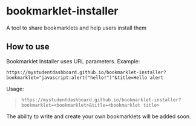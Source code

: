 # bookmarklet-installer
A tool to share bookmarklets and help users install them


## How to use

Bookmarklet Installer uses URL parameters. Example:

`https://mystudentdashboard.github.io/bookmarklet-installer?bookmarklet="javascript:alert("hello!")"&title=Hello alert`

Usage:

> `https://mystudentdashboard.github.io/bookmarklet-installer?bookmarklet=<bookmarklet>&title=<bookmarklet title>`

The ability to write and create your own bookmarklets will be added soon.
